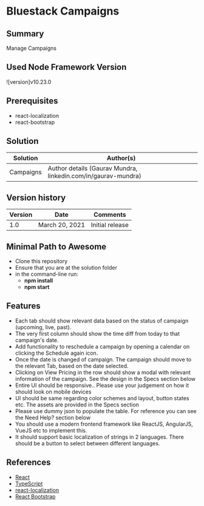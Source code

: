 # Bluestack Campaigns

## Summary

Manage Campaigns

## Used Node Framework Version

![version]v10.23.0

## Prerequisites

- react-localization
- react-bootstrap

## Solution

| Solution  | Author(s)                                                     |
| --------- | ------------------------------------------------------------- |
| Campaigns | Author details (Gaurav Mundra, linkedin.com/in/gaurav-mundra) |

## Version history

| Version | Date           | Comments        |
| ------- | -------------- | --------------- |
| 1.0     | March 20, 2021 | Initial release |

## Minimal Path to Awesome

- Clone this repository
- Ensure that you are at the solution folder
- in the command-line run:
  - **npm install**
  - **npm start**

## Features

- Each tab should show relevant data based on the status of campaign (upcoming, live, past).
- The very first column should show the time diff from today to that campaign's date.
- Add functionality to reschedule a campaign by opening a calendar on clicking the Schedule again icon.
- Once the date is changed of campaign. The campaign should move to the relevant Tab, based on the date selected.
- Clicking on View Pricing in the row should show a modal with relevant information of the campaign. See the design in the Specs section below
- Entire UI should be responsive.. Please use your judgement on how it should look on mobile devices
- UI should be same regarding color schemes and layout, button states etc. The assets are provided in the Specs section
- Please use dummy json to populate the table. For reference you can see the Need Help? section below
- You should use a modern frontend framework like ReactJS, AngularJS, VueJS etc to implement this.
- It should support basic localization of strings in 2 languages. There should be a button to select between different languages.

## References

- [React](https://reactjs.org/)
- [TypeScript](https://www.typescriptlang.org/)
- [react-localization](https://www.npmjs.com/package/react-localization)
- [React Bootstrap](https://react-bootstrap.github.io/)
